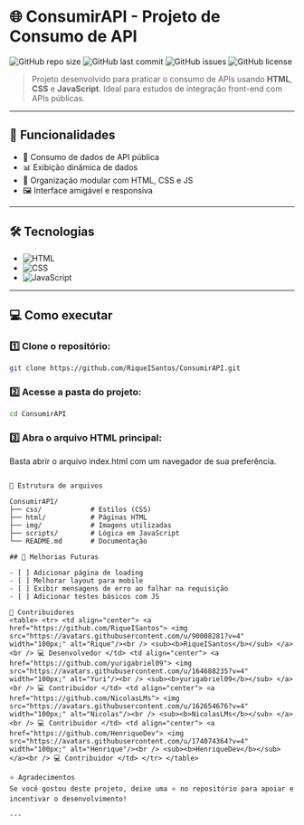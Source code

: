 # 🌐 ConsumirAPI - Projeto de Consumo de API

![GitHub repo size](https://img.shields.io/github/repo-size/RiqueISantos/ConsumirAPI)
![GitHub last commit](https://img.shields.io/github/last-commit/RiqueISantos/ConsumirAPI)
![GitHub issues](https://img.shields.io/github/issues/RiqueISantos/ConsumirAPI)
![GitHub license](https://img.shields.io/github/license/RiqueISantos/ConsumirAPI)

> Projeto desenvolvido para praticar o consumo de APIs usando **HTML**, **CSS** e **JavaScript**. Ideal para estudos de integração front-end com APIs públicas.

---

## 🚀 Funcionalidades

- 🔗 Consumo de dados de API pública
- 📊 Exibição dinâmica de dados
- 🧩 Organização modular com HTML, CSS e JS
- 🖼️ Interface amigável e responsiva

---

## 🛠️ Tecnologias

- ![HTML](https://img.shields.io/badge/HTML5-E34F26?logo=html5&logoColor=fff)
- ![CSS](https://img.shields.io/badge/CSS3-1572B6?logo=css3&logoColor=fff)
- ![JavaScript](https://img.shields.io/badge/JavaScript-F7DF1E?logo=javascript&logoColor=000)

---

## 💻 Como executar

### 1️⃣ Clone o repositório:
```bash
git clone https://github.com/RiqueISantos/ConsumirAPI.git
```

### 2️⃣ Acesse a pasta do projeto:
```bash
cd ConsumirAPI
```

### 3️⃣ Abra o arquivo HTML principal:
Basta abrir o arquivo index.html com um navegador de sua preferência.
```

📂 Estrutura de arquivos

ConsumirAPI/
├── css/            # Estilos (CSS)
├── html/           # Páginas HTML
├── img/            # Imagens utilizadas
├── scripts/        # Lógica em JavaScript
└── README.md       # Documentação

## 🚀 Melhorias Futuras

- [ ] Adicionar página de loading  
- [ ] Melhorar layout para mobile  
- [ ] Exibir mensagens de erro ao falhar na requisição  
- [ ] Adicionar testes básicos com JS  

🤝 Contribuidores
<table> <tr> <td align="center"> <a href="https://github.com/RiqueISantos"> <img src="https://avatars.githubusercontent.com/u/90008281?v=4" width="100px;" alt="Rique"/><br /> <sub><b>RiqueISantos</b></sub> </a><br /> 💻 Desenvolvedor </td> <td align="center"> <a href="https://github.com/yurigabriel09"> <img src="https://avatars.githubusercontent.com/u/164688235?v=4" width="100px;" alt="Yuri"/><br /> <sub><b>yurigabriel09</b></sub> </a><br /> 💻 Contribuidor </td> <td align="center"> <a href="https://github.com/NicolasLMs"> <img src="https://avatars.githubusercontent.com/u/162654676?v=4" width="100px;" alt="Nicolas"/><br /> <sub><b>NicolasLMs</b></sub> </a><br /> 💻 Contribuidor </td> <td align="center"> <a href="https://github.com/HenriqueDev"> <img src="https://avatars.githubusercontent.com/u/174074364?v=4" width="100px;" alt="Henrique"/><br /> <sub><b>HenriqueDev</b></sub> </a><br /> 💻 Contribuidor </td> </tr> </table>

⭐ Agradecimentos
Se você gostou deste projeto, deixe uma ⭐ no repositório para apoiar e incentivar o desenvolvimento!

---
